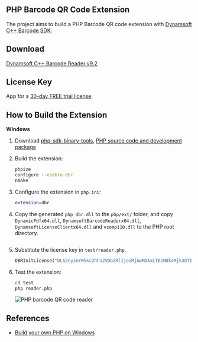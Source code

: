 ## PHP Barcode QR Code Extension
The project aims to build a PHP Barcode QR code extension with [Dynamsoft C++ Barcode SDK](https://www.dynamsoft.com/barcode-reader/sdk-desktop-server/).

## Download
[Dynamsoft C++ Barcode Reader v9.2](https://www.dynamsoft.com/barcode-reader/downloads)

## License Key
App for a [30-day FREE trial license](https://www.dynamsoft.com/customer/license/trialLicense/?product=dbr).

## How to Build the Extension

**Windows**
1. Download [php-sdk-binary-tools](https://github.com/php/php-sdk-binary-tools), [PHP source code and development package](https://windows.php.net/download)
2. Build the extension:

    ```bash
    phpize
    configure --enable-dbr
    nmake
    ```
3. Configure the extension in `php.ini`:

    ```bash
    extension=dbr
    ```
4. Copy the generated `php_dbr.dll` to the `php/ext/` folder, and copy `DynamicPdfx64.dll`, `DynamsoftBarcodeReaderx64.dll`, `DynamsoftLicenseClientx64.dll` and `vcomp110.dll` to the PHP root directory.

    ![]()

5. Substitute the license key in `test/reader.php`.

    ```php
    DBRInitLicense("DLS2eyJoYW5kc2hha2VDb2RlIjoiMjAwMDAxLTE2NDk4Mjk3OTI2MzUiLCJvcmdhbml6YXRpb25JRCI6IjIwMDAwMSIsInNlc3Npb25QYXNzd29yZCI6IndTcGR6Vm05WDJrcEQ5YUoifQ==");
    ```
 
6. Test the extension:

    ```bash
    cd test
    php reader.php
    ```

    ![PHP barcode QR code reader](https://www.dynamsoft.com/codepool/img/2022/08/php-barcode-qrcode-reader.png)

## References
- [Build your own PHP on Windows](https://wiki.php.net/internals/windows/stepbystepbuild_sdk_2)